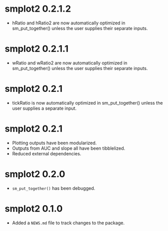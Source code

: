 # smplot2 0.2.1.2

* hRatio and hRatio2 are now automatically optimized in sm_put_together() unless the user supplies their separate inputs.

# smplot2 0.2.1.1

* wRatio and wRatio2 are now automatically optimized in sm_put_together() unless the user supplies their separate inputs.

# smplot2 0.2.1

* tickRatio is now automatically optimized in sm_put_together() unless the user supplies a separate input.

# smplot2 0.2.1

* Plotting outputs have been modularized. 
* Outputs from AUC and slope all have been tibblelized.
* Reduced external dependencies.

# smplot2 0.2.0

* `sm_put_together()` has been debugged.

# smplot2 0.1.0

* Added a `NEWS.md` file to track changes to the package.
